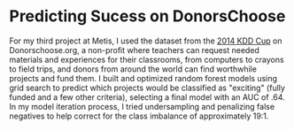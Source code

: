 # Predicting Sucess on DonorsChoose

For my third project at Metis, I used the dataset from the [2014 KDD Cup](https://www.kaggle.com/c/kdd-cup-2014-predicting-excitement-at-donors-choose) on Donorschoose.org, a non-profit where teachers can request needed materials and experiences for their classrooms, from computers to crayons to field trips, and donors from around the world can find worthwhile projects and fund them. I built and optimized random forest models using grid search to predict which projects would be classified as "exciting" (fully funded and a few other criteria), selecting a final model with an AUC of .64. In my model iteration process, I tried undersampling and penalizing false negatives to help correct for the class imbalance of approximately 19:1. 
